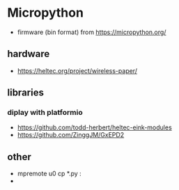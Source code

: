 # Micropython

- firmware (bin format) from https://micropython.org/

## hardware

- https://heltec.org/project/wireless-paper/

## libraries

### diplay with platformio

- https://github.com/todd-herbert/heltec-eink-modules
- https://github.com/ZinggJM/GxEPD2


## other

- mpremote u0 cp *.py :
- 

